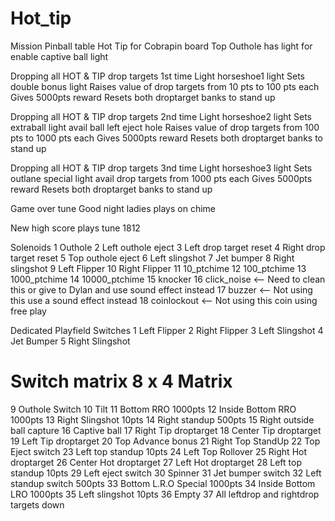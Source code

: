 # Hot_tip
Mission Pinball table Hot Tip for Cobrapin board
Top Outhole has light for enable captive ball light

Dropping all HOT & TIP drop targets 1st time
	Light horseshoe1 light
	Sets double bonus light
	Raises value of drop targets from 10 pts to 100 pts each
	Gives 5000pts reward
	Resets both droptarget banks to stand up
	
Dropping all HOT & TIP drop targets 2nd time
	Light horseshoe2 light
	Sets extraball light avail ball left eject hole
	Raises value of drop targets from 100 pts to 1000 pts each
	Gives 5000pts reward
	Resets both droptarget banks to stand up

Dropping all HOT & TIP drop targets 3nd time
	Light horseshoe3 light
	Sets outlane special light avail 
	drop targets from 1000 pts each
	Gives 5000pts reward
	Resets both droptarget banks to stand up

Game over tune Good night ladies plays on chime

New high score plays tune 1812
	
Solenoids
1  Outhole
2  Left outhole eject
3  Left drop target reset
4  Right drop target reset
5  Top outhole eject
6  Left slingshot
7  Jet bumper
8  Right slingshot
9  Left Flipper
10 Right Flipper
11 10_ptchime
12 100_ptchime
13 1000_ptchime
14 10000_ptchime
15 knocker
16 click_noise <-- Need to clean this or give to Dylan and use sound effect instead
17 buzzer <-- Not using this use a sound effect instead
18 coinlockout <-- Not using this coin using free play

Dedicated Playfield Switches
1  Left Flipper
2  Right Flipper
3  Left Slingshot
4  Jet Bumper
5  Right Slingshot

Switch matrix
8 x 4 Matrix
============
9  Outhole Switch
10 Tilt
11 Bottom RRO 1000pts
12 Inside Bottom RRO 1000pts
13 Right Slingshot 10pts
14 Right standup 500pts
15 Right outside ball capture
16 Captive ball 
17 Right Tip droptarget
18 Center Tip droptarget
19 Left Tip droptarget
20 Top Advance bonus
21 Right Top StandUp
22 Top Eject switch
23 Left top standup 10pts
24 Left Top Rollover
25 Right Hot droptarget
26 Center Hot droptarget
27 Left Hot droptarget
28 Left top standup 10pts
29 Left eject switch
30 Spinner
31 Jet bumper switch
32 Left standup switch 500pts
33 Bottom L.R.O Special 1000pts
34 Inside Bottom LRO 1000pts
35 Left slingshot 10pts
36 Empty
37 All leftdrop and rightdrop targets down
